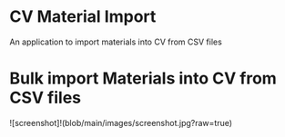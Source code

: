 # CV Material Import
An application to import materials into CV from CSV files

# Bulk import Materials into CV from CSV files
![screenshot]!(blob/main/images/screenshot.jpg?raw=true)